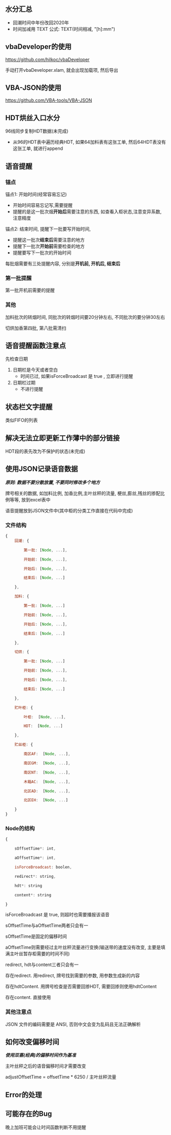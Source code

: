 ## 水分汇总

- 回潮时间中年份改回2020年
- 时间加减用 TEXT 公式: TEXT(时间相减, "[h]:mm")



## vbaDeveloper的使用

<https://github.com/hilkoc/vbaDeveloper>

手动打开vbaDeveloper.xlam, 就会出现加载项, 然后导出



##  VBA-JSON的使用

<https://github.com/VBA-tools/VBA-JSON>



## HDT烘丝入口水分

96线同步复制HDT数据(未完成)

- 从96的HDT表中遍历经典HDT, 如果64加料表有这张工单, 然后64HDT表没有这张工单, 就进行append

  

## 语音提醒

### 锚点

锚点1: 开始时间(经常容易忘记)

- 开始时间容易忘记写,需要提醒
- 提醒的是这一批次烟**开始后**需要注意的东西, 如查看入柜状态,注意变异系数, 注意精度



锚点2: 结束时间, 提醒下一批要写开始时间,

- 提醒这一批次**结束后**需要注意的地方
- 提醒下一批次**开始前**需要检查的地方
- 提醒要写下一批次的开始时间



每批烟需要有三处提醒内容, 分别是**开机前, 开机后, 结束后**



### 第一批提醒

第一批开机前需要的提醒



### 其他

加料批次的转烟时间, 同批次的转烟时间要20分钟左右, 不同批次的要分钟30左右

切烘加香第四批, 第八批需清扫



## 语音提醒函数注意点

先检查日期

1. 日期栏是今天或者空白
   - 时间已过, 如果isForceBroadcast 是 true , 立即进行提醒  
2. 日期栏过期
   - 不进行提醒



## 状态栏文字提醒

类似FIFO的列表



## 解决无法立即更新工作薄中的部分链接

HDT段的表先改为不保护的状态(未完成)



## 使用JSON记录语音数据

***原则: 数据不要分散放置, 不要同时修改多个地方***

牌号相关的数据, 如加料比例, 加香比例,主叶丝秤的流量, 梗丝,膨丝,残丝的掺配比例等等, 放到excel表中

语音提醒放到JSON文件中(其中柜的分类工作直接在代码中完成)



### 文件结构
```js
{
    回潮: {

        第一批: [Node, ...],

        开始前: [Node, ...],

        开始后: [Node, ...],

        结束后: [Node, ...]

    },

    加料: {

        第一批: [Node, ...]

        开始前: [Node, ...],

        开始后: [Node, ...],

        结束后: [Node, ...]

    },

    切烘: {

        第一批: [Node, ...]

        开始前: [Node, ...],

        开始后: [Node, ...],

        结束后: [Node, ...]

    },

    贮叶柜: {

        叶柜:  [Node, ...],

        HDT:  [Node, ...]

    },

    贮丝柜: {

        南区AF:  [Node, ...],

        南区GM:  [Node, ...],

        南区NT:  [Node, ...],

        木箱AC:  [Node, ...],

        北区AD:  [Node, ...],

        北区EH:  [Node, ...]

    }
}
```


### Node的结构
```js
{

    sOffsetTime*: int,

    aOffsetTime*: int,

    isForceBroadcast: boolen,

    redirect*: string, 

    hdt*: string

    content*: string 

}
```

isForceBroadcast 是 true, 则超时也需要播报该语音

sOffsetTime与aOffsetTime两者只会有一

sOffsetTime是固定的偏移时间

aOffsetTime则需要经过主叶丝秤流量进行变换(输送带的速度没有改变, 主要是填满主叶丝暂存柜需要的时间不同)

redirect, hdt与content三者只会有一

存在redirect. 用redirect, 牌号找到需要的参数, 用参数生成新的内容

存在hdtContent. 用牌号检查是否需要回掺HDT, 需要回掺则使用hdtContent

存在content. 直接使用



### 其他注意点

JSON 文件的编码需要是 ANSI, 否则中文会变为乱码且无法正确解析



## 如何改变偏移时间

***使用双喜(经典)的偏移时间作为基准***

主叶丝秤之后的语音偏移时间才需要改变

adjustOffsetTime = offsetTime * 6250 / 主叶丝秤流量 



## Error的处理



## 可能存在的Bug

晚上加班可能会让时间函数判断不用提醒






